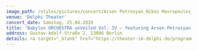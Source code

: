 ```yaml
---
image_path: /styles/pictures/concert/Arsen Petrosyan_Nikos Mavropoulos_website.jpg
venue: 'Delphi Theater'
concert_date: Samstag, 25.04.2020
title: 'Babylon ORCHESTRA unVeiled Vol. IV – featuring Arsen Petrosyan'
address: Gustav-Adolf-Straße 2, 13086 Berlin
details: <a target="_blank" href="https://theater-im-delphi.de/programm/?prod=40">Weitere Informationen und Tickets hier!</a>
---
```

